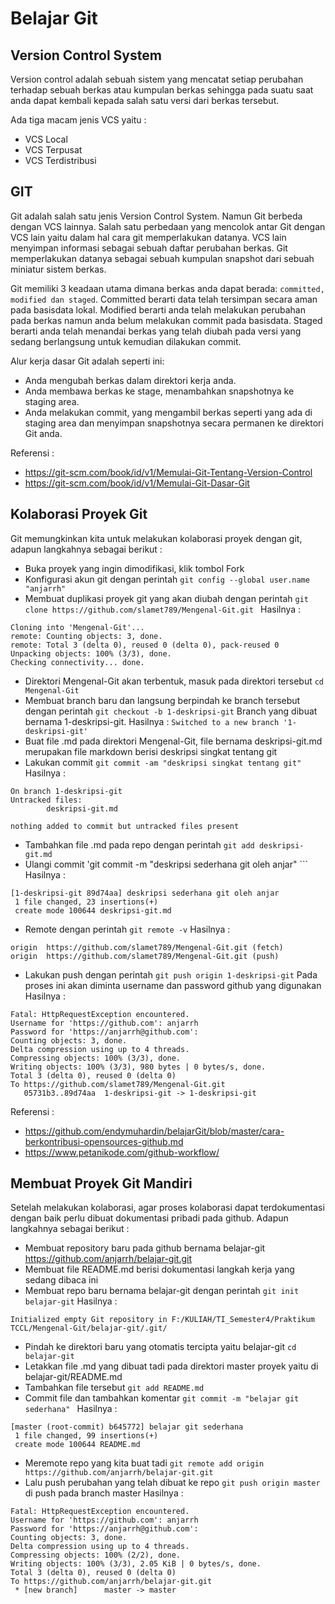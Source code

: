 # Belajar Git #

## Version Control System ##
Version control adalah sebuah sistem yang mencatat setiap perubahan terhadap sebuah berkas atau kumpulan berkas sehingga pada suatu saat anda dapat kembali kepada salah satu versi dari berkas tersebut.

Ada tiga macam jenis VCS yaitu :
* VCS Local
* VCS Terpusat
* VCS Terdistribusi

## GIT ##
Git adalah salah satu jenis Version Control System. Namun Git berbeda dengan VCS lainnya. Salah satu perbedaan yang mencolok antar Git dengan VCS lain yaitu dalam hal cara git memperlakukan datanya. VCS lain menyimpan informasi sebagai sebuah daftar perubahan berkas. Git memperlakukan datanya sebagai sebuah kumpulan snapshot dari sebuah miniatur sistem berkas.

Git memiliki 3 keadaan utama dimana berkas anda dapat berada: ```committed, modified dan staged```. Committed berarti data telah tersimpan secara aman pada basisdata lokal. Modified berarti anda telah melakukan perubahan pada berkas namun anda belum melakukan commit pada basisdata. Staged berarti anda telah menandai berkas yang telah diubah pada versi yang sedang berlangsung untuk kemudian dilakukan commit.

Alur kerja dasar Git adalah seperti ini:

* Anda mengubah berkas dalam direktori kerja anda.
* Anda membawa berkas ke stage, menambahkan snapshotnya ke staging area.
* Anda melakukan commit, yang mengambil berkas seperti yang ada di staging area dan menyimpan snapshotnya secara permanen ke direktori Git anda.

Referensi : 
* https://git-scm.com/book/id/v1/Memulai-Git-Tentang-Version-Control
* https://git-scm.com/book/id/v1/Memulai-Git-Dasar-Git


## Kolaborasi Proyek Git ##
Git memungkinkan kita untuk melakukan kolaborasi proyek dengan git, adapun langkahnya sebagai berikut :
* Buka proyek yang ingin dimodifikasi, klik tombol Fork
* Konfigurasi akun git dengan perintah ```git config --global user.name "anjarrh" ```
* Membuat duplikasi proyek git yang akan diubah  dengan perintah ```git clone https://github.com/slamet789/Mengenal-Git.git ```
Hasilnya :
```
Cloning into 'Mengenal-Git'...
remote: Counting objects: 3, done.
remote: Total 3 (delta 0), reused 0 (delta 0), pack-reused 0
Unpacking objects: 100% (3/3), done.
Checking connectivity... done.
```
* Direktori Mengenal-Git akan terbentuk, masuk pada direktori tersebut ``` cd Mengenal-Git ```
* Membuat branch baru dan langsung berpindah ke branch tersebut dengan perintah ``` git checkout -b 1-deskripsi-git ```
Branch yang dibuat bernama 1-deskripsi-git.
Hasilnya :
``` Switched to a new branch '1-deskripsi-git' ```
* Buat file .md pada direktori Mengenal-Git, file bernama deskripsi-git.md merupakan file markdown berisi deskripsi singkat tentang git
* Lakukan commit
``` git commit -am "deskripsi singkat tentang git" ```
Hasilnya :
```
On branch 1-deskripsi-git
Untracked files:
        deskripsi-git.md
		
nothing added to commit but untracked files present
```
* Tambahkan file .md pada repo dengan perintah ``` git add deskripsi-git.md ```
* Ulangi commit 'git commit -m "deskripsi sederhana git oleh anjar" ```
Hasilnya :
```
[1-deskripsi-git 89d74aa] deskripsi sederhana git oleh anjar
 1 file changed, 23 insertions(+)
 create mode 100644 deskripsi-git.md
```
* Remote dengan perintah ```git remote -v```
Hasilnya :
```
origin  https://github.com/slamet789/Mengenal-Git.git (fetch)
origin  https://github.com/slamet789/Mengenal-Git.git (push)
```
* Lakukan push dengan perintah ```git push origin 1-deskripsi-git```
Pada proses ini akan diminta username dan password github yang digunakan
Hasilnya :
```
Fatal: HttpRequestException encountered.
Username for 'https://github.com': anjarrh
Password for 'https://anjarrh@github.com':
Counting objects: 3, done.
Delta compression using up to 4 threads.
Compressing objects: 100% (3/3), done.
Writing objects: 100% (3/3), 980 bytes | 0 bytes/s, done.
Total 3 (delta 0), reused 0 (delta 0)
To https://github.com/slamet789/Mengenal-Git.git
   05731b3..89d74aa  1-deskripsi-git -> 1-deskripsi-git
```

Referensi :
* https://github.com/endymuhardin/belajarGit/blob/master/cara-berkontribusi-opensources-github.md
* https://www.petanikode.com/github-workflow/

## Membuat Proyek Git Mandiri ##
Setelah melakukan kolaborasi, agar proses kolaborasi dapat terdokumentasi dengan baik perlu dibuat dokumentasi pribadi pada github. Adapun langkahnya sebagai berikut :
* Membuat repository baru pada github bernama belajar-git https://github.com/anjarrh/belajar-git.git
* Membuat file README.md berisi dokumentasi langkah kerja yang sedang dibaca ini
* Membuat repo baru bernama belajar-git dengan perintah ```git init belajar-git```
Hasilnya :
```
Initialized empty Git repository in F:/KULIAH/TI_Semester4/Praktikum TCCL/Mengenal-Git/belajar-git/.git/
```
* Pindah ke direktori baru yang otomatis tercipta yaitu belajar-git ```cd belajar-git```
* Letakkan file .md yang dibuat tadi pada direktori master proyek yaitu di belajar-git/README.md
* Tambahkan file tersebut ```git add README.md```
* Commit file dan tambahkan komentar ```git commit -m "belajar git sederhana" ```
Hasilnya :
```
[master (root-commit) b645772] belajar git sederhana
 1 file changed, 99 insertions(+)
 create mode 100644 README.md
```
* Meremote repo yang kita buat tadi ```git remote add origin https://github.com/anjarrh/belajar-git.git```
* Lalu push perubahan yang telah dibuat ke repo ```git push origin master``` di push pada branch master
Hasilnya :
```
Fatal: HttpRequestException encountered.
Username for 'https://github.com': anjarrh
Password for 'https://anjarrh@github.com':
Counting objects: 3, done.
Delta compression using up to 4 threads.
Compressing objects: 100% (2/2), done.
Writing objects: 100% (3/3), 2.05 KiB | 0 bytes/s, done.
Total 3 (delta 0), reused 0 (delta 0)
To https://github.com/anjarrh/belajar-git.git
 * [new branch]      master -> master
```